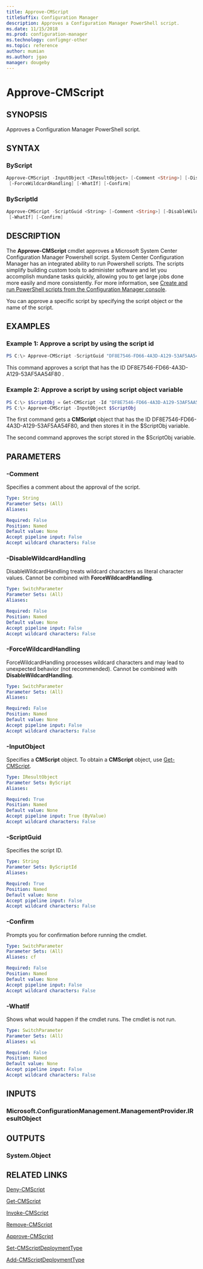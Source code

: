 ```yaml
---
title: Approve-CMScript
titleSuffix: Configuration Manager
description: Approves a Configuration Manager PowerShell script.
ms.date: 11/15/2018
ms.prod: configuration-manager
ms.technology: configmgr-other
ms.topic: reference
author: mumian
ms.author: jgao
manager: dougeby
---
```


# Approve-CMScript

## SYNOPSIS

Approves a Configuration Manager PowerShell script.

## SYNTAX

### ByScript

```powershell
Approve-CMScript -InputObject <IResultObject> [-Comment <String>] [-DisableWildcardHandling]
 [-ForceWildcardHandling] [-WhatIf] [-Confirm]
```

### ByScriptId

```powershell
Approve-CMScript -ScriptGuid <String> [-Comment <String>] [-DisableWildcardHandling] [-ForceWildcardHandling]
 [-WhatIf] [-Confirm]
```

## DESCRIPTION

The **Approve-CMScript** cmdlet approves a Microsoft System Center Configuration Manager Powershell script. System Center Configuration Manager has an integrated ability to run Powershell scripts. The scripts simplify building custom tools to administer software and let you accomplish mundane tasks quickly, allowing you to get large jobs done more easily and more consistently. For more information, see [Create and run PowerShell scripts from the Configuration Manager console](https://docs.microsoft.com/sccm/apps/deploy-use/create-deploy-scripts).

You can approve a specific script by specifying the script object or the name of the script.

## EXAMPLES

### Example 1: Approve a script by using the script id

```powershell
PS C:\> Approve-CMScript -ScriptGuid "DF8E7546-FD66-4A3D-A129-53AF5AA54F80"  
```

This command approves a script that has the ID DF8E7546-FD66-4A3D-A129-53AF5AA54F80  .

### Example 2: Approve a script by using script object variable

```powershell
PS C:\> $ScriptObj = Get-CMScript -Id "DF8E7546-FD66-4A3D-A129-53AF5AA54F80"
PS C:\> Approve-CMScript -InputObject $ScriptObj
```

The first command gets a **CMScript** object that has the ID DF8E7546-FD66-4A3D-A129-53AF5AA54F80, and then stores it in the $ScriptObj variable.

The second command approves the script stored in the $ScriptObj variable.

## PARAMETERS

### -Comment

Specifies a comment about the approval of the script.

```yaml
Type: String
Parameter Sets: (All)
Aliases:

Required: False
Position: Named
Default value: None
Accept pipeline input: False
Accept wildcard characters: False
```

### -DisableWildcardHandling

DisableWildcardHandling treats wildcard characters as literal character values. Cannot be combined with **ForceWildcardHandling**.

```yaml
Type: SwitchParameter
Parameter Sets: (All)
Aliases:

Required: False
Position: Named
Default value: None
Accept pipeline input: False
Accept wildcard characters: False
```

### -ForceWildcardHandling

ForceWildcardHandling processes wildcard characters and may lead to unexpected behavior (not recommended). Cannot be combined with **DisableWildcardHandling**.

```yaml
Type: SwitchParameter
Parameter Sets: (All)
Aliases:

Required: False
Position: Named
Default value: None
Accept pipeline input: False
Accept wildcard characters: False
```

### -InputObject

Specifies a **CMScript** object.
To obtain a **CMScript** object, use [Get-CMScript](Get-CMScript.md).

```yaml
Type: IResultObject
Parameter Sets: ByScript
Aliases:

Required: True
Position: Named
Default value: None
Accept pipeline input: True (ByValue)
Accept wildcard characters: False
```

### -ScriptGuid

Specifies the script ID.

```yaml
Type: String
Parameter Sets: ByScriptId
Aliases:

Required: True
Position: Named
Default value: None
Accept pipeline input: False
Accept wildcard characters: False
```

### -Confirm

Prompts you for confirmation before running the cmdlet.

```yaml
Type: SwitchParameter
Parameter Sets: (All)
Aliases: cf

Required: False
Position: Named
Default value: None
Accept pipeline input: False
Accept wildcard characters: False
```

### -WhatIf

Shows what would happen if the cmdlet runs.
The cmdlet is not run.

```yaml
Type: SwitchParameter
Parameter Sets: (All)
Aliases: wi

Required: False
Position: Named
Default value: None
Accept pipeline input: False
Accept wildcard characters: False
```

## INPUTS

### Microsoft.ConfigurationManagement.ManagementProvider.IResultObject

## OUTPUTS

### System.Object

## RELATED LINKS

[Deny-CMScript](Deny-CMScript.md)

[Get-CMScript](Invoke-CMScript.md)

[Invoke-CMScript](Invoke-CMScript.md)

[Remove-CMScript](Remove-CMScript.md)

[Approve-CMScript](Approve-CMScript.md)

[Set-CMScriptDeploymentType](Set-CMScriptDeploymentType.md)

[Add-CMScriptDeploymentType](Add-CMScriptDeploymentType.md)
